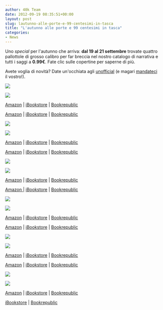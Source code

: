 ```yaml
---
author: 40k Team
date: 2012-09-19 08:35:51+00:00
layout: post
slug: lautunno-alle-porte-e-99-centesimi-in-tasca
title: "L'autunno alle porte e 99 centesimi in tasca"
categories:
- News
---
```


Uno _special_ per l'autunno che arriva: **dal 19 al 21 settembre** trovate quattro pallottole di grosso calibro per far breccia nel nostro catalogo di narrativa e tutti i saggi a **0.99€**.
Fate clic sulle copertine per saperne di più.

Avete voglia di novità? Date un'occhiata agli [unofficial](http://40k.it/tre-nuovi-unofficial-in-attesa-del-tuo/) (e magari [mandateci](http://40k.it/40k-unofficial/) il vostro!).








[![](http://40k.it/wp-content/uploads/2012/09/blackswan_it_t.jpeg)](http://www.40kbooks.com/?page_id=133&category=14&product_id=14)


[![](http://40k.it/wp-content/uploads/2012/09/9788865861004.jpeg)](http://www.40kbooks.com/?page_id=133&category=14&product_id=100)






[Amazon](http://www.amazon.it/dp/B0042X9ULG) | [iBookstore](http://itunes.apple.com/it/book/cigno-nero/id393858104?mt=11) | [Bookrepublic](http://www.bookrepublic.it/book/9788865860106-cigno-nero/)


[Amazon](http://www.amazon.it/Luomo-mise-fine-Storia-ebook/dp/B007W8O7NE/ref=sr_1_1?ie=UTF8&qid=1334995074&sr=8-1) | [iBookstore](http://itunes.apple.com/it/book/luomo-che-mise-fine-alla-storia/id520826762?mt=11&ls=1) | [Bookrepublic](http://www.bookrepublic.it/book/9788865861004-luomo-che-mise-fine-alla-storia/)






[![](http://40k.it/wp-content/uploads/2012/09/selling-brown_I_ok2_t.jpeg)](http://www.40kbooks.com/?page_id=133&category=7&product_id=45)


[![](http://quarantak.wpengine.com/wp-content/uploads/2012/01/augmented-dekerckhove_ita_t.jpeg)](http://www.40kbooks.com/?page_id=133&category=7&product_id=39)






[Amazon](http://www.amazon.it/dp/B004ISLQVW) | [iBookstore](http://itunes.apple.com/it/book/vendere-tuo-libro-con-successo/id481705181?mt=11) | [Bookrepublic](http://www.bookrepublic.it/book/9788865860489-vendere-il-tuo-libro-con-successo/)


[Amazon](http://www.amazon.it/dp/B004EYTBGC) | [iBookstore](http://itunes.apple.com/it/book/la-mente-accresciuta/id480163038?mt=11) | [Bookrepublic](http://www.bookrepublic.it/book/9788865860366-la-mente-accresciuta/)






[![](http://40k.it/wp-content/uploads/2012/09/livia_it_t.png)](http://www.40kbooks.com/?page_id=133&category=7&product_id=43)


[![](http://quarantak.wpengine.com/wp-content/uploads/2012/01/chicken-doctorow_It_okcube.png)](http://www.40kbooks.com/?page_id=133&category=14&product_id=81)






[Amazon](http://www.amazon.it/dp/B004GKMZ1M) | [iBookstore](http://itunes.apple.com/it/book/dalle-parole-al-cervello/id481710246?mt=11) | [Bookrepublic](http://www.bookrepublic.it/book/9788865860458-dalle-parole-al-cervello/)


[Amazon ](http://www.amazon.it/dp/B0065SE90S)| [iBookstore](http://itunes.apple.com/it/book/chicken-little/id480162822?mt=11) | [Bookrepublic](http://www.bookrepublic.it/book/9788865860847-chicken-little/)






[![](http://quarantak.wpengine.com/wp-content/uploads/2012/01/internet-artieri_I_okc-T.jpeg)](http://www.40kbooks.com/?page_id=133&category=7&product_id=65)


[![](http://quarantak.wpengine.com/wp-content/uploads/2012/01/Parthenopeian_it_t-4.jpeg)](http://www.40kbooks.com/?page_id=133&category=14&product_id=15)






[Amazon](http://www.amazon.it/dp/B006M5JFSA) | [iBookstore](http://itunes.apple.com/it/book/facebook-per-genitori/id469808256?mt=11) | [Bookrepublic](http://www.bookrepublic.it/book/9788865860649-facebook-per-genitori/)


[Amazon](http://www.amazon.it/dp/B0044XV8I2) | [iBookstore](http://itunes.apple.com/it/book/il-bisturi-partenopeo/id481676212?mt=11) | [Bookrepublic](http://www.bookrepublic.it/book/9788865860137-il-bisturi-napoletano/)






[![](http://40k.it/wp-content/uploads/2012/09/ludlow_it_sito.jpeg)](http://www.40kbooks.com/?page_id=133&category=7&product_id=28)


[![](http://40k.it/wp-content/uploads/2012/09/narrative-stafford_I_sito_t.jpeg)](http://www.40kbooks.com/?page_id=133&category=7&product_id=29)






[Amazon](http://www.amazon.it/dp/B0045Y26RM) | [iBookstore](http://itunes.apple.com/it/book/nostro-futuro-nei-mondi-virtuali/id481664698?mt=11) | [Bookrepublic](http://www.bookrepublic.it/book/9788865860168-il-nostro-futuro-nei-mondi-virtuali/)


[Amazon](http://www.amazon.it/dp/B00480ODJ2) | [iBookstore](http://itunes.apple.com/it/book/la-fuga-narrativa/id481679176?mt=11) | [Bookrepublic](http://www.bookrepublic.it/book/9788865860236-la-fuga-narrativa/)






[![](http://quarantak.wpengine.com/wp-content/uploads/2012/01/strategie-crouzet_It_t.jpeg)](http://www.40kbooks.com/?page_id=133&category=7&product_id=19)


[![](http://40k.it/wp-content/uploads/2012/09/sciencef-difilippo_I_okb.jpeg)](http://www.40kbooks.com/?page_id=133&category=7&product_id=67)






[Amazon](http://www.amazon.it/dp/B0043GX2RA) | [iBookstore](http://itunes.apple.com/it/book/la-strategia-del-cyborg/id481685783?mt=11) | [Bookrepublic](http://www.bookrepublic.it/book/9788865860014-la-strategia-del-cyborg/)


[iBookstore](http://itunes.apple.com/it/book/scrivere-fantascienza/id481699923?mt=11) | [Bookrepublic](http://www.bookrepublic.it/book/9788865860663-scrivere-fantascienza/)




